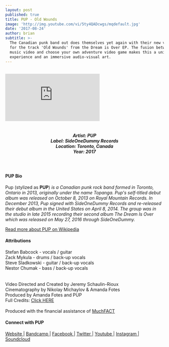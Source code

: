 ```yaml
---
layout: post
published: true
title: PUP - Old Wounds
image: 'http://img.youtube.com/vi/5ty4QADcwgs/mqdefault.jpg'
date: '2017-08-24'
author: brian
subtitle: >-
  The Canadian punk band out does themselves yet again with their new visuals
  for the track 'Old Wounds' from the Dream is Over EP. The fusion between a
  music video and choose your own adventure video game makes this a unique
  experience and an immersive audio-visual art.
---
```

<br>
<div class='embed-container'><iframe src='https://www.youtube.com/embed/5ty4QADcwgs' frameborder='0' allowfullscreen></iframe></div>
<br>
<h5 style="text-align: center;">
Artist: PUP <br>
Label: SideOneDummy Records <br>
Location: Toronto, Canada <br>
Year: 2017
</h5>
<br>



#### PUP Bio

Pup (stylized as **PUP**) *is a Canadian punk rock band formed in Toronto, Ontario in 2013, originally under the name Topanga. Pup's self-titled debut album was released on October 8, 2013 on Royal Mountain Records. In December 2013, Pup signed with SideOneDummy Records and re-released their debut album in the United States on April 8, 2014. The group was in the studio in late 2015 recording their second album The Dream Is Over which was released on May 27, 2016 through SideOneDummy.*


<a href="http://bit.ly/2vgZnKv" target="_blank">Read more about PUP on Wikipedia</a>

#### Attributions

Stefan Babcock - vocals / guitar <br>
Zack Mykula - drums / back-up vocals <br>
Steve Sladkowski - guitar / back-up vocals <br>
Nestor Chumak - bass / back-up vocals <br>
<br><br>
Video Directed and Created by Jeremy Schaulin-Rioux<br>
Cinematography by Nikolay Michaylov & Amanda Fotes<br>
Produced by Amanda Fotes and PUP<br>
Full Credits: <a href="http://i.imgur.com/0Xg3FHO.jpg" target="_blank">Click HERE</a>
<br><br>
Produced with the financial assistance of <a href="http://www.muchfact.ca" target="_blank">MuchFACT</a>


#### Connect with PUP

<a class="fa fa-globe" href="http://www.puptheband.com/" target="_blank"> Website </a> |
<a class="fa fa-bandcamp" href="https://puptheband.bandcamp.com/" target="_blank"> Bandcamp </a> |
<a class="fa fa-facebook" href="https://www.facebook.com/puptheband" target="_blank"> Facebook </a> |
<a class="fa fa-twitter" href="https://twitter.com/puptheband" target="_blank"> Twitter </a> |
<a class="fa fa-youtube" href="https://www.youtube.com/puptheband" target="_blank"> Youtube </a> |
<a class="fa fa-instagram" href="https://www.instagram.com/puptheband" target="_blank"> Instagram </a> |
<a class="fa fa-soundcloud" href="https://soundcloud.com/puptheband" target="_blank"> Soundcloud </a>
